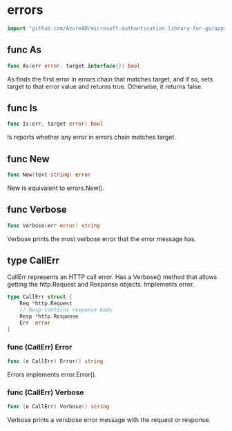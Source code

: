 <!-- Code generated by gomarkdoc. DO NOT EDIT -->

# errors

```go
import "github.com/AzureAD/microsoft-authentication-library-for-go/apps/errors"
```

## func As

```go
func As(err error, target interface{}) bool
```

As finds the first error in errors chain that matches target, and if so, sets target to that error value and returns true. Otherwise, it returns false.

## func Is

```go
func Is(err, target error) bool
```

Is reports whether any error in errors chain matches target.

## func New

```go
func New(text string) error
```

New is equivalent to errors.New\(\).

## func Verbose

```go
func Verbose(err error) string
```

Verbose prints the most verbose error that the error message has.

## type CallErr

CallErr represents an HTTP call error. Has a Verbose\(\) method that allows getting the http.Request and Response objects. Implements error.

```go
type CallErr struct {
    Req *http.Request
    // Resp contains response body
    Resp *http.Response
    Err  error
}
```

### func \(CallErr\) Error

```go
func (e CallErr) Error() string
```

Errors implements error.Error\(\).

### func \(CallErr\) Verbose

```go
func (e CallErr) Verbose() string
```

Verbose prints a versbose error message with the request or response.
